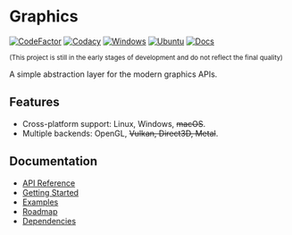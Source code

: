 ﻿# Graphics

[![CodeFactor](https://img.shields.io/codefactor/grade/github/ShenMian/graphics/main?label=Code%20factor)](https://www.codefactor.io/repository/github/shenmian/graphics)
[![Codacy](https://img.shields.io/codacy/grade/dd1bf82a1a1a449daaca2ca1bddcc778/main?label=Codacy)](https://www.codacy.com/gh/ShenMian/graphics/dashboard?utm_source=github.com&amp;utm_medium=referral&amp;utm_content=ShenMian/Graphics&amp;utm_campaign=Badge_Grade)
[![Windows](https://img.shields.io/github/actions/workflow/status/ShenMian/graphics/windows.yml?branch=main&label=Windows)](https://github.com/ShenMian/Graphics/actions/workflows/windows.yml)
[![Ubuntu](https://img.shields.io/github/actions/workflow/status/ShenMian/graphics/ubuntu.yml?branch=main&label=Ubuntu)](https://github.com/ShenMian/Graphics/actions/workflows/ubuntu.yml)
[![Docs](https://img.shields.io/github/actions/workflow/status/ShenMian/graphics/doxygen.yml?branch=main&label=Docs)](https://github.com/ShenMian/Graphics/actions/workflows/doxygen.yml)

<sub>(This project is still in the early stages of development and do not reflect the final quality)</sub>  

A simple abstraction layer for the modern graphics APIs.  

## Features

- Cross-platform support: Linux, Windows, ~~macOS~~.
- Multiple backends: OpenGL, ~~Vulkan, Direct3D, Metal~~.

## Documentation

- [API Reference](https://shenmian.github.io/graphics/index.html)
- [Getting Started](https://shenmian.github.io/graphics/_getting_started.html)
- [Examples](https://github.com/ShenMian/graphics/blob/main/examples/README.md)
- [Roadmap](https://trello.com/b/qpehnqDv/graphics)
- [Dependencies](https://github.com/ShenMian/graphics/blob/main/deps/README.md)
